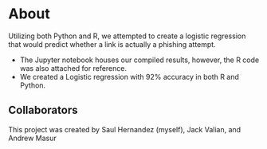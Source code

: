 # About
Utilizing both Python and R, we attempted to create a logistic regression that would predict whether a link is actually a phishing attempt.

- The Jupyter notebook houses our compiled results, however, the R code was also attached for reference.
- We created a Logistic regression with 92% accuracy in both R and Python.

## Collaborators
This project was created by Saul Hernandez (myself), Jack Valian, and Andrew Masur

